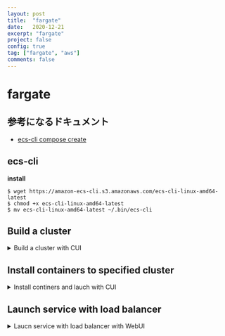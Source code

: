 ```yaml
---
layout: post
title:  "fargate"
date:   2020-12-21
excerpt: "fargate"
project: false
config: true
tag: ["fargate", "aws"]
comments: false
---
```


# fargate

## 参考になるドキュメント
 - [ecs-cli compose create](https://docs.aws.amazon.com/ja_jp/AmazonECS/latest/developerguide/cmd-ecs-cli-compose-create.html)

## ecs-cli

**install**  
```console
$ wget https://amazon-ecs-cli.s3.amazonaws.com/ecs-cli-linux-amd64-latest
$ chmod +x ecs-cli-linux-amd64-latest
$ mv ecs-cli-linux-amd64-latest ~/.bin/ecs-cli
```

## Build a cluster

<details>
<summary>Build a cluster with CUI</summary>
<div markdown="1">
**1. naming a cluster and primitive settings**
```console
$ ecs-cli configure --cluster ${CLUSTER_NAME} --default-launch-type FARGATE --config-name ${CONFIG_NAME} --region us-west-2
```

**2. grant permission to access resources to tool**  
```console
$ ecs-cli configure profile --profile-name ${PROFILE_NAME} --access-key $AWS_ACCESS_KEY_ID --secret-key $AWS_SECRET_ACCESS_KEY
```

**3. up a cluster**  
```console
$ ecs-cli up --cluster-config ${CONFIG_NAME} --ecs-profile ${PROFILE_NAME}
```
このときに出力される`VPC_ID`と、`SUBNET_ID`は必要になる(後のロードバランサーやRDSとの接続にも必要だと思われる)

**4. open ports to security groups**  
ポート開放を行う 
```console
$ aws ec2 describe-security-groups --filters Name=vpc-id,Values=${VPC_ID} --region us-west-2
```
以上で、`SECURITY_GROUP_ID`がわかる  
```console
$ aws ec2 authorize-security-group-ingress --group-id ${SECURITY_GROUP_ID} --protocol tcp --port 80 --cidr 0.0.0.0/0 --region us-west-2
```
</div>
</details>

## Install containers to specified cluster
<details>
<summary>Install continers and lauch with CUI</summary>
<div markdown="1">
**1. edit compose yamls**
`docker-compose`のように、`docker-compose.yml`と`ecs-params.yml`を作成する必要がある  

*docker-compose.yml*
```yaml
version: '3'
services:
  web:
    image: tutum/hello-world
    ports:
      - "80:80"
```
*ecs-params.yml*
```yaml
version: 1
task_definition:
  task_execution_role: ecsTaskExecutionRole
  ecs_network_mode: awsvpc
  task_size:
    mem_limit: 0.5GB
    cpu_limit: 256
run_params:
  network_configuration:
    awsvpc_configuration:
      subnets:
        - "subnet-08532f9d9fd8de05d"
        - "subnet-00ecfeb1fcf3e906b"
      security_groups:
        - "sg-01ebe59998cad5405"
      assign_public_ip: ENABLED
```
通常、`subnets`と`security_groups`は再編集することがないので、ハードコードを期待してるものと考えられる

**2. compose**
```console
$ ecs-cli compose service up --create-log-groups
```
より簡単には
```console
$ ecs-cli compose service up
```

**3. options**  
*list*
```console
$ aws ec2 list-compose
```

*ps*  
```console
$ ecs-cli ps
```

*dockerのコンテナを作り直したときの反映等*  
```console
$ ecs-cli compose service stop # 一度止めて
$ ecs-cli compose service up # 再度, upすると新しいコンテンを参照して起動する
```

*`ecs-cli`のデフォルトのclusterを再設定する*
```console
$ ecs-cli configure --cluster test-cluster-01 --region us-west-2
```
</div>
</details>

## Launch service with load balancer

<details>
<summary>Laucn service with load balancer with WebUI</summary>
<div markdown="1">
NOTE: 現状、CUIで`load balancer`を有効化できていない  

`load balancer`の設定
 1. `applicattion load balancer`である必要がある
 2. `vpc_id`と`security_group_id`は`cluster`と一致している必要がある
 3. `ターゲットの登録`は無視する

`load balancer`が作成できたら  
`Amazon ECS` -> `クラスター` -> `(すでにデプロイされたクラスターに)サービスを作成` -> `案内に従ってすすめる...`  
</div>
</details>

